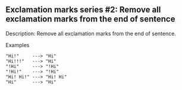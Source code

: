 ## Exclamation marks series #2: Remove all exclamation marks from the end of sentence

Description:
Remove all exclamation marks from the end of sentence.

Examples
```
"Hi!"     ---> "Hi"
"Hi!!!"   ---> "Hi"
"!Hi"     ---> "!Hi"
"!Hi!"    ---> "!Hi"
"Hi! Hi!" ---> "Hi! Hi"
"Hi"      ---> "Hi"
```